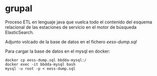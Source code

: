 # grupal
Proceso ETL en lenguaje java que vuelca todo el contenido del esquema relacional
de las estaciones de servicio en el motor de búsqueda ElasticSearch.

Adjunto volcado de la base de datos en el fichero *eess-dump.sql*

Para cargar la base de datos en el mysql en docker:
```
docker cp eess-dump.sql bbdda-mysql:/
docker exec -it bbdda-mysql bash
mysql -u root -p < eess-dump.sql
```
